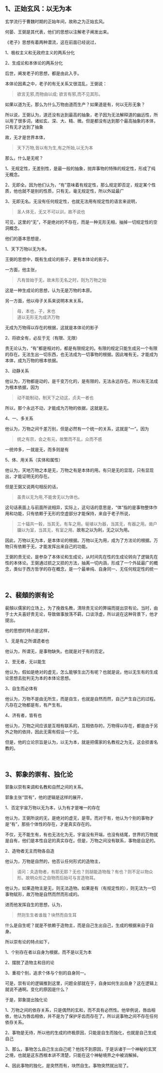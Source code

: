 <h2>1、正始玄风：以无为本</h2><p data-pid="kHro8tPp">玄学流行于曹魏时期的正始年间，故称之为正始玄风。</p><p data-pid="mLNpV5ZO">何晏、王弼是其代表，他们的思想以注解老子阐发出来。</p><p data-pid="6vOGk3HE">《老子》思想有着两种潜流，这在前面已经说过，</p><p data-pid="Xb1ZWq5X">1、极权主义和无政府主义的两系分化</p><p data-pid="l9UXUynL">2、生成论和本体论的两系分化</p><p data-pid="XKfIEvcG">后世，阐发老子的思想，都是由此入手。</p><p data-pid="aGsjuieB">本体论因素之中，老子的有无关系又很混乱，王弼说：</p><blockquote data-pid="g_dUdVx1">欲言无邪,而物由以成; 欲言有邪,而不见其形。</blockquote><p data-pid="nCr_Ckck">如果以道为无，那么为什么万物由道而生产？如果道是有，何以无形无象？</p><p data-pid="VhnyXKwG">所以说，王弼认为，道还没有达到最高的抽象，老子因为无法解释道的幽远性，所以用了很多词，诸如玄、深、大、精、微。但是都没有达到那个最高抽象的本体，只有无才达到了抽象</p><p data-pid="KZxTK9dG">故，无才是世界本体，</p><blockquote data-pid="astGTfUm">天下万物,皆以有为生,有之所始,以无为本</blockquote><p data-pid="-Id00a0l">那么，什么是无呢？</p><p data-pid="dus5iRIp">1、无规定性，无差别性，是最一般的抽象，抛弃事物的特殊的规定性，形成了纯无概念。</p><p data-pid="_zMAeHxV">2、无即全。因为他们认为，“有”意味着有规定性，那么规定即否定，规定某个性质，他也就不是别的性质，只有无，毫无规定性，所以外延最广</p><p data-pid="7CJ-hqKJ">3、无即无名。无没有任何规定性，也就无法用有规定性的语言来说明，</p><blockquote data-pid="GlikTOrk">圣人体无，无又不可以训，故不说也</blockquote><p data-pid="btmuy50N">可见，这里的“无”，不是绝对的不存在，而是一种无形无相，抽掉一切规定性的空洞概念。</p><p data-pid="1mRtJovL">他们的基本思想是，</p><p data-pid="EBHmt17_">1、天下万物以无为本。</p><p data-pid="2rKFP-W1">王弼的思想中，既有生成论的影子，更有本体论的影子。</p><p data-pid="hkmAJe_k">一方面，他主张，</p><blockquote data-pid="Ot1Zsn7H">凡有皆始于无，故未形无名之时，则为万物之始</blockquote><p data-pid="XTJblLTw">这是一种生成论的思想，认为无是万物的本原。</p><p data-pid="yqTSBTE3">另一方面，他以母子关系来说明本末关系，</p><blockquote data-pid="gAegEj1J">母，本也，子，末也<br>道以无形无为成济万物</blockquote><p data-pid="F1zmdvHa">无成为万物得以存在的根据，这就是本体论的影子</p><p data-pid="mJFNAtxH">2、将欲全有，必反于无（有限、无限）</p><p data-pid="xMVeY7-6">贵无论认为，“有”都是相对的，都是有限规定的。有限的规定只能生成另一个有限的存在。无法生出一切东西，也无法成为一切事物的根据。因此唯有无，才能成为本体，成为万物的根本依据。</p><p data-pid="u3mzvGam">3、动静关系</p><p data-pid="m3UMVVTy">他认为，万物都是动的，是千变万化的，是有限的，无法永远存在。所以有无法成为根本依据，因为</p><blockquote data-pid="Id3LqfNt">动不能制动，制天下之动这，贞夫一者也</blockquote><p data-pid="Es8Iitbr">所以，那个永远不动，才能成为万物的依据，这就是无。</p><p data-pid="53k3bvVz">4、一、多关系</p><p data-pid="mMNuA3C0">他认为，万物之间千差万别，但是必然有一个统一的关系，这就是“一”。因为</p><blockquote data-pid="CM_j-gI3">统之有宗，会之有元，故繁而不乱，众而不惑</blockquote><p data-pid="Hf2jxFXE">一统帅多，一就是无，而多则是有</p><p data-pid="X_jyClDD">5、体、用关系（实体和属性）</p><p data-pid="3z_hKwFm">他认为，天地万物之本是无，万物之有是本体的用。有只是无的显现，只有显现出，才能证明无的存在。</p><p data-pid="EEJ65NEg">但是王弼又说两句相反的话，</p><blockquote data-pid="tdRrld-h">虽贵以无为用,不能舍无以为体也。</blockquote><p data-pid="yxVA_Yk3">这句话表面上与前面所说相异，实际上，这句话的意思是，“体”指的是事物整体作用和功能，只有依赖于无形的空虚部分才能保持，来自于老子所说，</p><blockquote data-pid="wiUuAVC1">三十辐共一毂，当其无，有车之用。埏埴以为器，当其无，有器之用。凿户牖以为室，当其无，有室之用。<b>故有之以为利，无之以为用。</b></blockquote><p data-pid="cg0ZlgNi">因此，万物以无为本，是本体论的根据。万物以无为用，成为了方法论的根据。万物只有依赖于无，才能发挥出来自己的功能。</p><p data-pid="MC7l-TeC">王弼的贵无论，是参杂了本体论和生成论，从时间先在性的生成论转向了逻辑先在性的本体论。王弼通过损之又损的方法，抽离一切内涵，形成了一个外延最广的概念，类似于西方哲学的存在概念，是一个最单纯、自身同一、无任何规定性的统一</p><p><br></p><h2>2、裴頠的崇有论</h2><p data-pid="aLTdY6h2">裴頠以儒家的立场上，为了挽救名教，清除贵无论的弊端而提出崇有论。当时，由于士大夫喜好贵无论，导致做事放荡不羁，口谈浮虚，所以说在这种背景下，他才提出。</p><p data-pid="eWOMQ3km">他的思想的特点是这样，</p><p data-pid="pp_1PLKA">1、无是有之所谓遗者也</p><p data-pid="Vi0IS889">他认为，所谓无，是事物缺失。也就是对于有的否定。</p><p data-pid="2Xj0A_Zk">2、至无者，无以能生</p><p data-pid="h8sfeO00">他认为，假如是绝对的虚无，怎么能够生出万有呢？也就是说，他以无生有的生成论思想去批判无为本的本体论思想。</p><p data-pid="TSkPPaPj">3、自生而必体有</p><p data-pid="PA580ZXZ">他认为，万物不是由无所生，而是自生，也就是自然而然，自己产生自己的过程。凡存在之物都是有，有产生有。</p><p data-pid="wCktE-eL">4、济有者，皆有也</p><p data-pid="igzcHpVE">他认为，万物之间应该是互相有联系的，互相依存的，万物得以存在，都是由于另外之物的依持，因此无需有假设一个无。</p><p data-pid="O_JW26zW">但是，他的立论宗旨是认为，以无为本，就是把儒家的名教视之为无，这会损害名教的。</p><p><br></p><h2>3、郭象的崇有、独化论</h2><p data-pid="z_sT1lie">郭象以崇有来调和名教和自然之间的关系。</p><p data-pid="DE6C4Nuu">郭象主张“崇有”，他的逻辑是这样的展开，</p><p data-pid="RYKLpjyW">1、否定宇宙万物以无为本，认为有才是唯一的存在</p><p data-pid="Fp9iBO53">他认为，王弼所说的无，是绝对的虚无，是零。而对于有，他认为个别的事物才是“有”，那些个体性的存在，才是真实存在的。</p><p data-pid="0lgkorc9">不仅，无不能生有，有也无法化为无，宇宙没有开端，也没有结尾，世界的万物就是自有，他们是本性自足的真实存在。但是，万物之间没有联系，事物是自足的。</p><p data-pid="xf8T81Dk">2、造物者无主而物各自造</p><p data-pid="MiUfDBHy">他认为，万物是自然的，他否认任何形式的造物主，</p><blockquote data-pid="LQ-_jdw5">请问：夫造物者，有耶无耶？无也？则胡能造物哉？有也？则不足以物众形。故明众形之自物而后始可与言造物耳。</blockquote><p data-pid="Jyo-q3vx">他认为，如果造物主是无，则无法造物。如果是有（有规定性的），则无法为一切事物赋形，故万物是自然而然而形成的。</p><p data-pid="7nYAt-zP">进而他发挥自生的思想，认为，</p><blockquote data-pid="iPG6xpOg">然则生生者谁哉？块然而自生耳</blockquote><p data-pid="_3swWbeU">什么是自生呢？就是不依赖于造物主，而是自己生出自己，生成的根据来自于自身。</p><p data-pid="P6DT1_zU">所以崇有论的特点如下，</p><p data-pid="iRWLLFvP">1、个别存在者以自身为根据，而不是以无为本</p><p data-pid="vtgN3JNn">2、摆脱了造物主和目的论</p><p data-pid="Gydm123W">3、重视个别，追求个体与个别的自身同一。</p><p data-pid="UnLQcXck">可是，崇有论的逻辑推到这里，问题全部就在于，自身如何生出自身？这在逻辑上就说不通啊。变化的原因是什么？</p><p data-pid="q8DoIHTI">于是，郭象提出独化论</p><p data-pid="-WeM_NHy">1、万物之间的依存关系，只是偶然的玄和，而不具有必然性。他举例说，唇齿相依，他认为唇齿相依，并不是为了保护牙齿而存在了。所以说事物之间不存在任何依存关系。</p><p data-pid="l7X8w1Dc">2、事物是无待，所以他的生成的终极原因，只能是自生而独化，也就是自己生成自己</p><p data-pid="--aUwl5S">3、那么，事物怎么自己生出自己呢？他找不到原因，于是诉诸于一个神秘的玄冥之境，也就是这东西根本讲不清楚，只能在这个神秘境界之中被消解掉。</p><p data-pid="i9ZVKdNz">4、因此事物的独化，是突然而有，块然自生。事物突然就出现了。</p><p></p><p></p>
